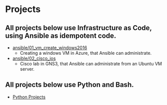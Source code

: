 # Projects
## All projects below use **Infrastructure as Code**, using Ansible as idempotent code.
- [ansible/01_vm_create_windows2016](https://github.com/techienaut/ansible/tree/master/01_vm_create_windows2016)
  - Creating a windows VM in Azure, that Ansible can administrate.
- [ansible/02_cisco_ios](https://github.com/techienaut/ansible/tree/master/02_cisco_ios)
  - Cisco lab in GNS3, that Ansible can administrate from an Ubuntu VM server.

## All projects below use **Python and Bash**.
- [Python Projects](https://github.com/techienaut/Python)
